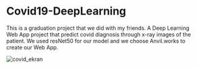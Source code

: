# Covid19-DeepLearning
This is a graduation project that we did with my friends. A Deep Learning Web App project that predict covid diagnosis through x-ray images of the patient. We used resNet50 for our model and we choose Anvil.works to create our Web App.


![covid_ekran](https://user-images.githubusercontent.com/51738775/127152349-14bda51c-0adc-4ccc-83fb-c9c23b112537.PNG)
